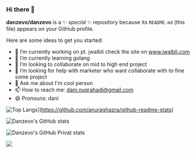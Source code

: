### Hi there 👋

**danzevo/danzevo** is a ✨ _special_ ✨ repository because its `README.md` (this file) appears on your GitHub profile.

Here are some ideas to get you started:

- 🔭 I’m currently working on pt. jwalbli check the site on www.jwalbli.com
- 🌱 I’m currently learning golang
- 👯 I’m looking to collaborate on mid to high end project
- 🤔 I’m looking for help with marketer who want collaborate with to fine some project
- 💬 Ask me about I'm cool person
- 📫 How to reach me: dani.nugrahadi@gmail.com
- 😄 Pronouns: dani


![Top Langs](https://github-readme-stats.vercel.app/api/top-langs/?username=danzevo)](https://github.com/anuraghazra/github-readme-stats)

![Danzevo's GitHub stats](https://github-readme-stats.vercel.app/api?username=danzevo&show_icons=true&theme=radical)

![Danzevo's GitHub Privat stats](https://github-readme-stats.vercel.app/api?username=danzevo&show_icons=true&theme=radical&count_private=true)


![](https://komarev.com/ghpvc/?username=danzevo&label=VISITOR)

